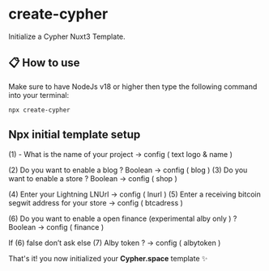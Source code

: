 # create-cypher

Initialize a Cypher Nuxt3 Template.

## 📋 How to use

Make sure to have NodeJs v18 or higher then type the following command into your terminal:

```shell
npx create-cypher
```

## Npx initial template setup
(1) - What is the name of your project -> config ( text logo & name )

(2) Do you want to enable a blog ? Boolean -> config ( blog )
(3) Do you want to enable a store ? Boolean -> config ( shop )

(4) Enter your Lightning LNUrl -> config ( lnurl )
(5) Enter a receiving bitcoin segwit address for your store -> config ( btcadress )

(6) Do you want to enable a open finance (experimental alby only ) ? Boolean -> config ( finance )

If (6) false don’t ask else
(7) Alby token ? -> config ( albytoken )


That's it! you now initialized your **Cypher.space** template ✨

